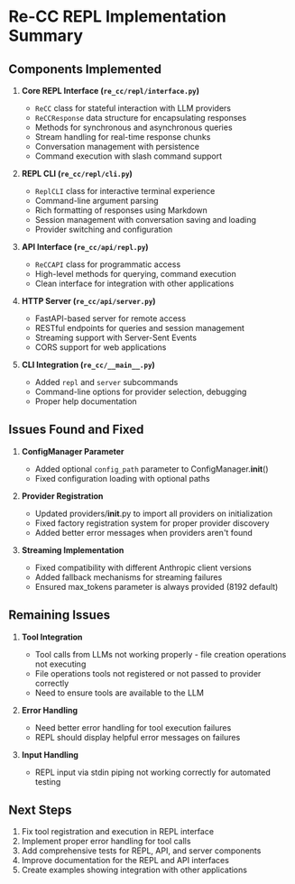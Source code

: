 # Re-CC REPL Implementation Summary

## Components Implemented

1. **Core REPL Interface (`re_cc/repl/interface.py`)**
   - `ReCC` class for stateful interaction with LLM providers
   - `ReCCResponse` data structure for encapsulating responses
   - Methods for synchronous and asynchronous queries
   - Stream handling for real-time response chunks
   - Conversation management with persistence
   - Command execution with slash command support

2. **REPL CLI (`re_cc/repl/cli.py`)**
   - `ReplCLI` class for interactive terminal experience
   - Command-line argument parsing
   - Rich formatting of responses using Markdown
   - Session management with conversation saving and loading
   - Provider switching and configuration

3. **API Interface (`re_cc/api/repl.py`)**
   - `ReCCAPI` class for programmatic access
   - High-level methods for querying, command execution
   - Clean interface for integration with other applications

4. **HTTP Server (`re_cc/api/server.py`)**
   - FastAPI-based server for remote access
   - RESTful endpoints for queries and session management
   - Streaming support with Server-Sent Events
   - CORS support for web applications

5. **CLI Integration (`re_cc/__main__.py`)**
   - Added `repl` and `server` subcommands
   - Command-line options for provider selection, debugging
   - Proper help documentation

## Issues Found and Fixed

1. **ConfigManager Parameter**
   - Added optional `config_path` parameter to ConfigManager.__init__()
   - Fixed configuration loading with optional paths

2. **Provider Registration**
   - Updated providers/__init__.py to import all providers on initialization
   - Fixed factory registration system for proper provider discovery
   - Added better error messages when providers aren't found

3. **Streaming Implementation**
   - Fixed compatibility with different Anthropic client versions
   - Added fallback mechanisms for streaming failures
   - Ensured max_tokens parameter is always provided (8192 default)

## Remaining Issues

1. **Tool Integration**
   - Tool calls from LLMs not working properly - file creation operations not executing
   - File operations tools not registered or not passed to provider correctly
   - Need to ensure tools are available to the LLM

2. **Error Handling**
   - Need better error handling for tool execution failures
   - REPL should display helpful error messages on failures

3. **Input Handling**
   - REPL input via stdin piping not working correctly for automated testing

## Next Steps

1. Fix tool registration and execution in REPL interface
2. Implement proper error handling for tool calls
3. Add comprehensive tests for REPL, API, and server components
4. Improve documentation for the REPL and API interfaces
5. Create examples showing integration with other applications
